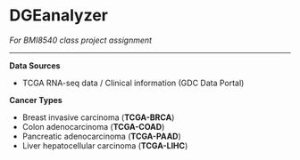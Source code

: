 # DGEanalyzer
_For BMI8540 class project assignment_

---

**Data Sources**  
- TCGA RNA-seq data / Clinical information (GDC Data Portal)

**Cancer Types**  
- Breast invasive carcinoma (**TCGA-BRCA**)  
- Colon adenocarcinoma (**TCGA-COAD**)  
- Pancreatic adenocarcinoma (**TCGA-PAAD**)  
- Liver hepatocellular carcinoma (**TCGA-LIHC**)
